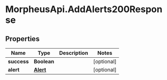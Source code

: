 # MorpheusApi.AddAlerts200Response

## Properties

Name | Type | Description | Notes
------------ | ------------- | ------------- | -------------
**success** | **Boolean** |  | [optional] 
**alert** | [**Alert**](Alert.md) |  | [optional] 


